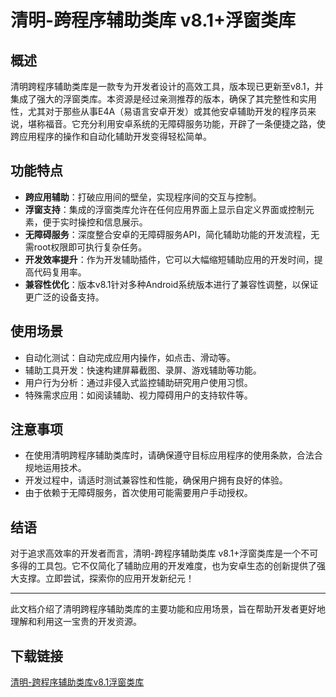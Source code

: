 # 清明-跨程序辅助类库 v8.1+浮窗类库

## 概述

清明跨程序辅助类库是一款专为开发者设计的高效工具，版本现已更新至v8.1，并集成了强大的浮窗类库。本资源是经过亲测推荐的版本，确保了其完整性和实用性，尤其对于那些从事E4A（易语言安卓开发）或其他安卓辅助开发的程序员来说，堪称福音。它充分利用安卓系统的无障碍服务功能，开辟了一条便捷之路，使跨应用程序的操作和自动化辅助开发变得轻松简单。

## 功能特点

- **跨应用辅助**：打破应用间的壁垒，实现程序间的交互与控制。
- **浮窗支持**：集成的浮窗类库允许在任何应用界面上显示自定义界面或控制元素，便于实时操控和信息展示。
- **无障碍服务**：深度整合安卓的无障碍服务API，简化辅助功能的开发流程，无需root权限即可执行复杂任务。
- **开发效率提升**：作为开发辅助插件，它可以大幅缩短辅助应用的开发时间，提高代码复用率。
- **兼容性优化**：版本v8.1针对多种Android系统版本进行了兼容性调整，以保证更广泛的设备支持。

## 使用场景

- 自动化测试：自动完成应用内操作，如点击、滑动等。
- 辅助工具开发：快速构建屏幕截图、录屏、游戏辅助等功能。
- 用户行为分析：通过非侵入式监控辅助研究用户使用习惯。
- 特殊需求应用：如阅读辅助、视力障碍用户的支持软件等。

## 注意事项

- 在使用清明跨程序辅助类库时，请确保遵守目标应用程序的使用条款，合法合规地运用技术。
- 开发过程中，请适时测试兼容性和性能，确保用户拥有良好的体验。
- 由于依赖于无障碍服务，首次使用可能需要用户手动授权。

## 结语

对于追求高效率的开发者而言，清明-跨程序辅助类库 v8.1+浮窗类库是一个不可多得的工具包。它不仅简化了辅助应用的开发难度，也为安卓生态的创新提供了强大支撑。立即尝试，探索你的应用开发新纪元！

---

此文档介绍了清明跨程序辅助类库的主要功能和应用场景，旨在帮助开发者更好地理解和利用这一宝贵的开发资源。

## 下载链接

[清明-跨程序辅助类库v8.1浮窗类库](https://pan.quark.cn/s/6ddf976cd74f)